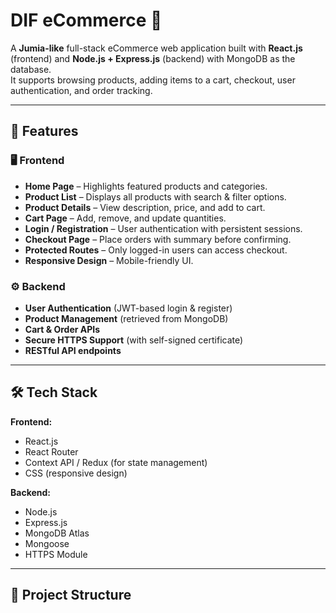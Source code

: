 # DIF eCommerce 🛒

A **Jumia-like** full-stack eCommerce web application built with **React.js** (frontend) and **Node.js + Express.js** (backend) with MongoDB as the database.  
It supports browsing products, adding items to a cart, checkout, user authentication, and order tracking.

---

## 📌 Features

### 🖥 Frontend
- **Home Page** – Highlights featured products and categories.
- **Product List** – Displays all products with search & filter options.
- **Product Details** – View description, price, and add to cart.
- **Cart Page** – Add, remove, and update quantities.
- **Login / Registration** – User authentication with persistent sessions.
- **Checkout Page** – Place orders with summary before confirming.
- **Protected Routes** – Only logged-in users can access checkout.
- **Responsive Design** – Mobile-friendly UI.

### ⚙ Backend
- **User Authentication** (JWT-based login & register)
- **Product Management** (retrieved from MongoDB)
- **Cart & Order APIs**
- **Secure HTTPS Support** (with self-signed certificate)
- **RESTful API endpoints**

---

## 🛠 Tech Stack

**Frontend:**
- React.js
- React Router
- Context API / Redux (for state management)
- CSS (responsive design)

**Backend:**
- Node.js
- Express.js
- MongoDB Atlas
- Mongoose
- HTTPS Module

---

## 📂 Project Structure

